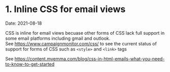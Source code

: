 # 1. Inline CSS for email views

Date: 2021-08-18

CSS is inline for email views becuase other forms of CSS lack full support in some email platforms including gmail and outlook.  
See https://www.campaignmonitor.com/css/ to see the current status of support for forms of CSS such as `<style>` and `<link>` tags

See https://content.myemma.com/blog/css-in-html-emails-what-you-need-to-know-to-get-started
